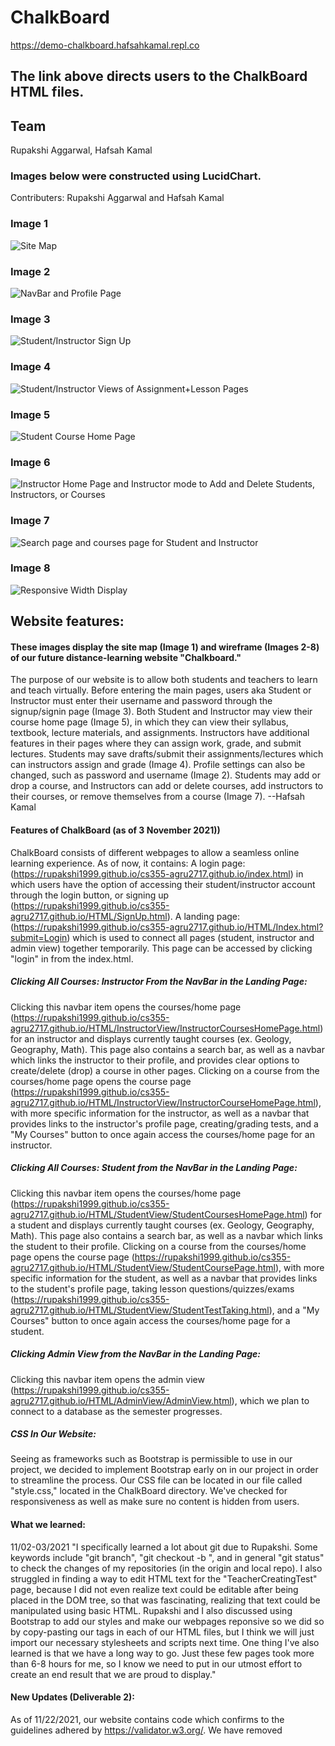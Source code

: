 # ChalkBoard
https://demo-chalkboard.hafsahkamal.repl.co

## The link above directs users to the ChalkBoard HTML files.

## Team
Rupakshi Aggarwal, Hafsah Kamal

### Images below were constructed using LucidChart. 
Contributers: Rupakshi Aggarwal and Hafsah Kamal
### Image 1
![Site Map](public/Images/Site_map.jpeg)
### Image 2
![NavBar and Profile Page](public/Images/Website_wireframe.jpeg)
### Image 3
![Student/Instructor Sign Up](public/Images/Website_wireframe-2.jpeg)
### Image 4
![Student/Instructor Views of Assignment+Lesson Pages](public/Images/Website_wireframe-3.jpeg)
### Image 5
![Student Course Home Page](public/Images/Website_wireframe-4.jpeg)
### Image 6
![Instructor Home Page and Instructor mode to Add and Delete Students, Instructors, or Courses](public/Images/Website_wireframe-5.jpeg)
### Image 7
![Search page and courses page for Student and Instructor](public/Images/Website_wireframe-6.jpeg)
### Image 8
![Responsive Width Display](public/Images/Different_screen_sizes.jpeg)
## Website features:

#### These images display the site map (Image 1) and wireframe (Images 2-8) of our future distance-learning website "Chalkboard." 
The purpose of our website is to allow both students and teachers to learn and teach virtually. 
Before entering the main pages, users aka Student or Instructor must enter their username and password through the signup/signin page (Image 3).
Both Student and Instructor may view their course home page (Image 5), in which 
they can view their syllabus, textbook, lecture materials, and assignments.
Instructors have additional features in their pages where they can assign work, 
grade, and submit lectures. Students may save drafts/submit their assignments/lectures
which can instructors assign and grade (Image 4). 
Profile settings can also be changed, such as password and username (Image 2).
Students may add or drop a course, and Instructors can add or delete courses, 
add instructors to their courses, or remove themselves from a course (Image 7). --Hafsah Kamal

#### Features of ChalkBoard (as of 3 November 2021))
ChalkBoard consists of different webpages to allow a seamless online learning experience. As of now, it contains:
A login page: (https://rupakshi1999.github.io/cs355-agru2717.github.io/index.html) in which users have the option of accessing their student/instructor account through the login button, or signing up (https://rupakshi1999.github.io/cs355-agru2717.github.io/HTML/SignUp.html).
A landing page: (https://rupakshi1999.github.io/cs355-agru2717.github.io/HTML/Index.html?submit=Login) which is used to connect all pages (student, instructor and admin view) together temporarily. This page can be accessed by clicking "login" in from the index.html.
##### Clicking All Courses: Instructor From the NavBar in the Landing Page:
Clicking this navbar item opens the courses/home page (https://rupakshi1999.github.io/cs355-agru2717.github.io/HTML/InstructorView/InstructorCoursesHomePage.html) for an instructor and displays currently taught courses (ex. Geology, Geography, Math). This page also contains a search bar, as well as a navbar which links the instructor to their profile, and provides clear options to create/delete (drop) a course in other pages. 
Clicking on a course from the courses/home page opens the course page (https://rupakshi1999.github.io/cs355-agru2717.github.io/HTML/InstructorView/InstructorCourseHomePage.html), with more specific information for the instructor, as well as a navbar that provides links to the instructor's profile page, creating/grading tests, and a "My Courses" button to once again access the courses/home page for an instructor. 
##### Clicking All Courses: Student from the NavBar in the Landing Page:
Clicking this navbar item opens the courses/home page (https://rupakshi1999.github.io/cs355-agru2717.github.io/HTML/StudentView/StudentCoursesHomePage.html) for a student and displays currently taught courses (ex. Geology, Geography, Math). This page also contains a search bar, as well as a navbar which links the student to their profile.
Clicking on a course from the courses/home page opens the course page (https://rupakshi1999.github.io/cs355-agru2717.github.io/HTML/StudentView/StudentCoursePage.html), with more specific information for the student, as well as a navbar that provides links to the student's profile page, taking lesson questions/quizzes/exams (https://rupakshi1999.github.io/cs355-agru2717.github.io/HTML/StudentView/StudentTestTaking.html), and a "My Courses" button to once again access the courses/home page for a student. 
##### Clicking Admin View from the NavBar in the Landing Page:
Clicking this navbar item opens the admin view (https://rupakshi1999.github.io/cs355-agru2717.github.io/HTML/AdminView/AdminView.html), which we plan to connect to a database as the semester progresses.

##### CSS In Our Website:
Seeing as frameworks such as Bootstrap is permissible to use in our project, we decided to implement Bootstrap early on in our project in order to streamline the process. Our CSS file can be located in our file called "style.css," located in the ChalkBoard directory. We've checked for responsiveness as well as make sure no content is hidden from users.  
#### What we learned:
11/02-03/2021
"I specifically learned a lot about git due to Rupakshi. Some keywords include "git branch", "git checkout -b <name>", and in general "git status" to check the changes of my repositories (in the origin and local repo). I also struggled in finding a way to edit HTML text for the "TeacherCreatingTest" page, because I did not even realize text could be editable after being placed in the DOM tree, so that was fascinating, realizing that text could be manipulated using basic HTML.
  Rupakshi and I also discussed using Bootstrap to add our styles and make our webpages reponsive so we did so by copy-pasting our <head> tags in each of our HTML files, but I think we will just import our necessary stylesheets and scripts next time.
  One thing I've also learned is that we have a long way to go. Just these few pages took more than 6-8 hours for me, so I know we need to put in our utmost effort to create an end result that we are proud to display."
  
#### New Updates (Deliverable 2):
As of 11/22/2021, our website contains code which confirms to the guidelines adhered by https://validator.w3.org/. We have removed <style> tags from our main HTML and moved our CSS files to a new directory altogether.
  Our nav bars, which had "#" as filler code previously, are now fully functional in all pages, with care taken to make sure pages the instructor may see, the students cannot access. In addition to this, we had images which had not matched the subject being taught; this has now been resolved. New html pages have been added to reflect the courses being taught (for now). RWD has also been reflected in our inclusion of the Bootstrap framework.
 These changes cannot be seen in the main branch just yet, but can be looked at via https://github.com/Rupakshi1999/cs355-agru2717.github.io/tree/Hafsah_CB/ChalkBoard.
  
#### New Updates (Deliverable 3)
As of December 7 2021, our website is live at https://demo-chalkboard.hafsahkamal.repl.co/.
Our project now incorporates a server.js file, located in https://github.com/hafsu-specs/ChalkBoard/blob/main/server.js. We now also have new directories set up for different views. The public folder features images and assets, while views/pages contains all the ejs files for this project.
 ### Contributions:
  #### Rupakshi: 
  Connected database to the server (MySQL).  It contains information on User ids, usernames (email), first and last name, account type and passwords. In addition to this, created login,logout, sign up to connect to the connect using post requests and wrote queries to get the data from the frontend and save it in the database. She also added 3 different sessions for Admin, student and Instutude so each type of user can access their respective views by logging in only and each session can be loged out by clicking on logout button. All usernames must be unique usernames.
  Added bootstrap library to add styling and responsiveness in the frontend, also created multiple HTML pages with a consistent CSS, the searchbar for the instructor and student, navbar for instruor, login, signup, first page of the website, creating nee courses, adding a dropping courses, profile, for both instructor and student and the Admin view, connected pages all pages together (except test taking pages) so they can be accessed correctly, lastly added styling for the pages created by me and ensured that all pages have consistent styling. 
 #### Hafsah: 
Hosted the website on replit using github repo, assisted in created a nodejs server, created multiple HTML pages, and styling for those pages to make sure everything is reponsive. Connected pages together so all of them can be accessed 
##### User metadata: 
All of the information featured on the database is available to the Admin (password provided in private comment for Deliverable 3). Please note that the information is visible only after admin has logged in and waits for a few seconds, as it has been programmed to autorefresh after several seconds.
##### User signup/Sign in:
  Students and Instructors can signup through https://demo-chalkboard.hafsahkamal.repl.co/StudentSignUp and https://demo-chalkboard.hafsahkamal.repl.co/InstructorSignUp respectively. After creating an account, users may login through the login button located in the main page (https://demo-chalkboard.hafsahkamal.repl.co/). 
 ##### User Session:
 Users can access their courses only if they are logged in. A student cannot enter an instructor page without proper credentials nor vice versa. Finally, Admin can see all of this information (login attempts and failures) but must also be logged in to see this data. If user credentials are incorrect, do not exist, or are attempted to be used again (i.e. user tries to sign up using the same email but with a different password), users are redirected to the homepage, with Admin View detailing the failure.
 


